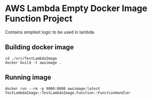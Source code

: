 # AWS Lambda Empty Docker Image Function Project

Contains simplest logic to be used in lambda

## Building docker image

```
cd ./src/TestLambdaImage
docker build -t awsimage .

```

## Running image

```
docker run --rm -p 9000:8080 awsimage:latest TestLambdaImage::TestLambdaImage.Function::FunctionHandler

```

